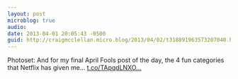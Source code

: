 ```yaml
---
layout: post
microblog: true
audio: 
date: 2013-04-01 20:05:43 -0500
guid: http://craigmcclellan.micro.blog/2013/04/02/t318891963573207040.html
---
```

Photoset: And for my final April Fools post of the day, the 4 fun categories that Netflix has given me... [t.co/TApqdLNXO...](http://t.co/TApqdLNXOf)
